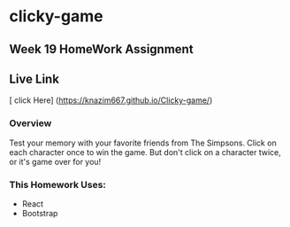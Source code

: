 # clicky-game

## Week 19 HomeWork Assignment

## Live Link
[ click Here] (https://knazim667.github.io/Clicky-game/)

### Overview

Test your memory with your favorite friends from The Simpsons.
Click on each character once to win the game. But don't click on a character twice, or it's game over for you!

### This Homework Uses:
* React
* Bootstrap